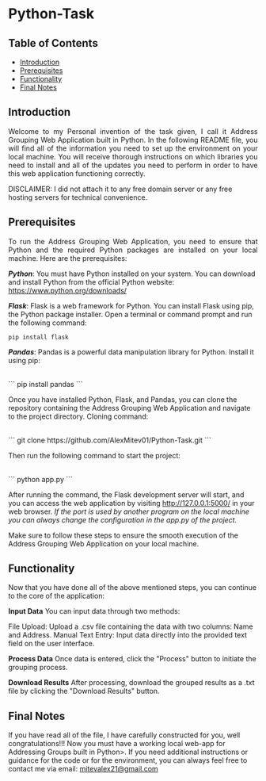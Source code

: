# Python-Task

## Table of Contents
- [Introduction](#intro)
- [Prerequisites](#prerequisites)
- [Functionality](#functionality)
- [Final Notes](#final-notes)

## Introduction
<p align="justify">
Welcome to my Personal invention of the task given, I call it Address Grouping Web Application built in Python. 
In the following README file, you will find all of the information you need to set up the environment on your local machine. 
You will receive thorough instructions on which libraries you need to install and all of the updates you need to perform in order to have this web application functioning correctly. 

<div>DISCLAIMER:
I did not attach it to any free domain server or any free hosting servers for technical convenience.
</div>

## Prerequisites
<p align="justify">
To run the Address Grouping Web Application, you need to ensure that Python and the required Python packages are installed on your local machine. Here are the prerequisites:

***Python***: You must have Python installed on your system. You can download and install Python from the official Python website: https://www.python.org/downloads/

***Flask***: Flask is a web framework for Python. You can install Flask using pip, the Python package installer. Open a terminal or command prompt and run the following command:

```
pip install flask
```


***Pandas***: Pandas is a powerful data manipulation library for Python. Install it using pip:

<br>
```
pip install pandas
```
<br>

Once you have installed Python, Flask, and Pandas, you can clone the repository containing the Address Grouping Web Application and navigate to the project directory. Cloning command:


<br>
```
git clone https://github.com/AlexMitev01/Python-Task.git
```

Then run the following command to start the project:

<br>
```
python app.py
```


After running the command, the Flask development server will start, and you can access the web application by visiting http://127.0.0.1:5000/ in your web browser. 
<i>If the port is used by another program on the local machine you can always change the configuration in the app.py of the project.</i>

Make sure to follow these steps to ensure the smooth execution of the Address Grouping Web Application on your local machine.

## Functionality
Now that you have done all of the above mentioned steps, you can continue to the core of the application:

**Input Data**
You can input data through two methods:

File Upload: Upload a .csv file containing the data with two columns: Name and Address.
Manual Text Entry: Input data directly into the provided text field on the user interface.

**Process Data**
Once data is entered, click the "Process" button to initiate the grouping process.

**Download Results**
After processing, download the grouped results as a .txt file by clicking the "Download Results" button.

## Final Notes
If you have read all of the file, I have carefully constructed for you, well congratulations!!! Now you must have a working local web-app for Addressing Groups built in Python>. 
If you need additional instructions or guidance for the code or for the environment, you can always feel free to contact me via email: mitevalex21@gmail.com
